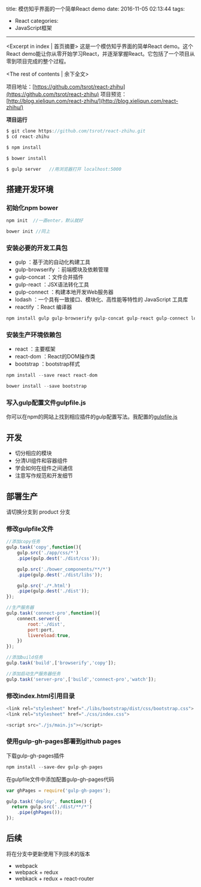title: 模仿知乎界面的一个简单React demo
date: 2016-11-05 02:13:44
tags:
  - React
categories:
  - JavaScript框架
---
<Excerpt in index | 首页摘要>
这是一个模仿知乎界面的简单React demo。这个React demo能让你从零开始学习React，并逐渐掌握React。它包括了一个项目从零到项目完成的整个过程。
<!-- more -->
<The rest of contents | 余下全文>

项目地址：[https://github.com/tsrot/react-zhihu](https://github.com/tsrot/react-zhihu)
项目预览：[http://blog.xieliqun.com/react-zhihu/](http://blog.xieliqun.com/react-zhihu/)

**项目运行**
```javascript
$ git clone https://github.com/tsrot/react-zhihu.git
$ cd react-zhihu

$ npm install

$ bower install

$ gulp server   //用浏览器打开 localhost:5000
```


## 搭建开发环境

### 初始化npm bower

```javascript
npm init  //一直enter，默认就好

bower init //同上

```

### 安装必要的开发工具包

- gulp ：基于流的自动化构建工具
- gulp-browserify ：前端模块及依赖管理
- gulp-concat ：文件合并插件
- gulp-react ：JSX语法转化工具
- gulp-connect ：构建本地开发Web服务器
- lodash ：一个具有一致接口、模块化、高性能等特性的 JavaScript 工具库
- reactify ：React 编译器

```javascript
npm install gulp gulp-browserify gulp-concat gulp-react gulp-connect lodash reactify --save-dev
```

### 安装生产环境依赖包

- react ：主要框架
- react-dom ：React的DOM操作类
- bootstrap ：bootstrap样式

```javascript
npm install --save react react-dom

bower install --save bootstrap
```

### 写入gulp配置文件gulpfile.js

你可以在npm的网站上找到相应插件的gulp配置写法。我配置的[gulpfile.js](https://github.com/tsrot/)


## 开发

- 切分相应的模块
- 分清UI组件和容器组件
- 学会如何在组件之间通信
- 注意写作规范和开发细节

## 部署生产

请切换分支到 product 分支

### 修改gulpfile文件
```javascript
//添加copy任务
gulp.task('copy',function(){
    gulp.src('./app/css/*')
    .pipe(gulp.dest('./dist/css'));

    gulp.src('./bower_components/**/*')
    .pipe(gulp.dest('./dist/libs'));

    gulp.src('./*.html')
    .pipe(gulp.dest('./dist'));
});

//生产服务器
gulp.task('connect-pro',function(){
    connect.server({
        root:'./dist',
        port:port,
        livereload:true,
    })
});

//添加build任务
gulp.task('build',['browserify','copy']);

//添加启动生产服务器任务
gulp.task('server-pro',['build','connect-pro','watch']);
```

### 修改index.html引用目录
```javascript
<link rel="stylesheet" href="./libs/bootstrap/dist/css/bootstrap.css">
<link rel="stylesheet" href="./css/index.css">

<script src="./js/main.js"></script>
```

### 使用gulp-gh-pages部署到github pages

下载gulp-gh-pages插件
```javascript
npm install --save-dev gulp-gh-pages
```
在gulpfile文件中添加配置gulp-gh-pages代码
```javascript
var ghPages = require('gulp-gh-pages');

gulp.task('deploy', function() {
  return gulp.src('./dist/**/*')
    .pipe(ghPages());
});
```

## 后续

将在分支中更新使用下列技术的版本
- webpack
- webpack + redux
- webkack + redux + react-router
